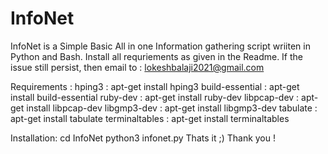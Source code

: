 # InfoNet
InfoNet is a Simple Basic All in one Information gathering script wriiten in Python and Bash. Install all requriements as given in the Readme. If the issue still persist, then email to : lokeshbalaji2021@gmail.com


Requirements :
    hping3 :  apt-get install hping3
    build-essential : apt-get install build-essential
    ruby-dev : apt-get install ruby-dev
    libpcap-dev : apt-get install libpcap-dev
    libgmp3-dev : apt-get install libgmp3-dev
    tabulate : apt-get install tabulate
    terminaltables : apt-get install terminaltables
    
Installation:
    cd InfoNet
    python3 infonet.py
    Thats it ;) Thank you !

